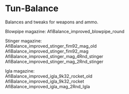 # Tun-Balance  
Balances and tweaks for weapons and ammo.


Blowpipe magazine: 
AfiBalance_improved_blowpipe_round


Stinger magazine:  
AfiBalance_improved_stinger_fim92_mag_old  
AfiBalance_improved_stinger_fim92_mag  
AfiBalance_improved_stinger_mag_4Rnd_stinger  
AfiBalance_improved_stinger_mag_2Rnd_stinger  

Igla magazine:  
AfiBalance_improved_igla_9k32_rocket_old  
AfiBalance_improved_igla_9k32_rocket  
AfiBalance_improved_igla_mag_2Rnd_Igla  

